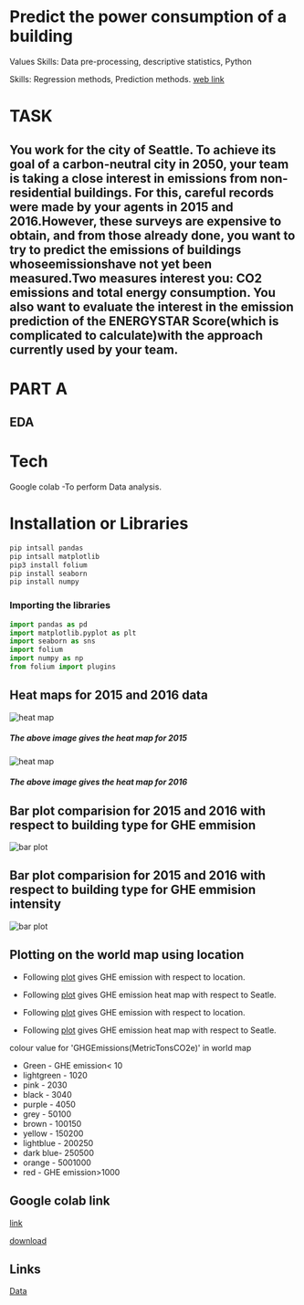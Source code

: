 # Predict the power consumption of a building
Values Skills: Data pre-processing, descriptive statistics, Python

Skills: Regression methods, Prediction methods.
[web link](https://tejas-python.github.io/Seattle-data-analysis/)

# TASK

## You work for the city of Seattle. To achieve its goal of a carbon-neutral city in 2050, your team is taking a close interest in emissions from non-residential buildings. For this, careful records were made by your agents in 2015 and 2016.However, these surveys are expensive to obtain, and from those already done, you want to try to predict the emissions of buildings whoseemissionshave not yet been measured.Two measures interest you: CO2 emissions and total energy consumption. You also want to evaluate the interest in the emission prediction of the ENERGYSTAR Score(which is complicated to calculate)with the approach currently used by your team.
# PART A
## EDA
# Tech 
 Google colab -To perform Data analysis.
 # Installation or  Libraries
```bash
pip intsall pandas 
pip intsall matplotlib
pip3 install folium
pip install seaborn
pip install numpy
 ```
### Importing the libraries 
 ```python
 import pandas as pd
 import matplotlib.pyplot as plt
 import seaborn as sns
 import folium 
 import numpy as np
from folium import plugins
 ```
## Heat maps for 2015 and 2016 data
![heat map](./image/heat2015.png)

##### The above image gives the heat map for 2015 
![heat map](./image/heat2016.png)

##### The above image gives the heat map for 2016

## Bar plot comparision for 2015 and 2016 with respect to building type for GHE emmision
![bar plot](./image/bar2015.png)

## Bar plot comparision for 2015 and 2016 with respect to building type for GHE emmision intensity
![bar plot](./image/bar2016.png)

## Plotting on the world map using location 

* Following [plot](https://tejas-python.github.io/Seattle-data-analysis/maps/2015map.html) gives GHE emission with respect to location.

* Following
[plot](https://tejas-python.github.io/Seattle-data-analysis/maps/2015heatmap.html) gives GHE emission heat map with respect to Seatle.

* Following [plot](https://tejas-python.github.io/Seattle-data-analysis/maps/2016map.html) gives GHE emission with respect to location.

* Following
[plot](https://tejas-python.github.io/Seattle-data-analysis/maps/2016heatmap.html) gives GHE emission heat map with respect to Seatle.

colour value for 'GHGEmissions(MetricTonsCO2e)' in world map 
* Green -  GHE emission< 10
* lightgreen - 10<GHE emission>20
* pink - 20<GHE emission>30
*  black - 30<GHE emission>40
* purple - 40<GHE emission>50
* grey - 50<GHE emission>100
* brown - 100<GHE emission>150
* yellow - 150<GHE emission>200
* lightblue - 200<GHE emission>250
* dark blue- 250<GHE emission>500
* orange - 500<GHE emission>1000
* red - GHE emission>1000
## Google colab link 
[link](https://github.com/tejas-python/Seattle-data-analysis/blob/master/partA/colab_file.ipynb)

[download](https://tejas-python.github.io/partA/colab_file.ipynb)
## Links
[Data](https://www.kaggle.com/city-of-seattle/sea-building-energy-benchmarking#2015-building-energy-benchmarking.csv)

